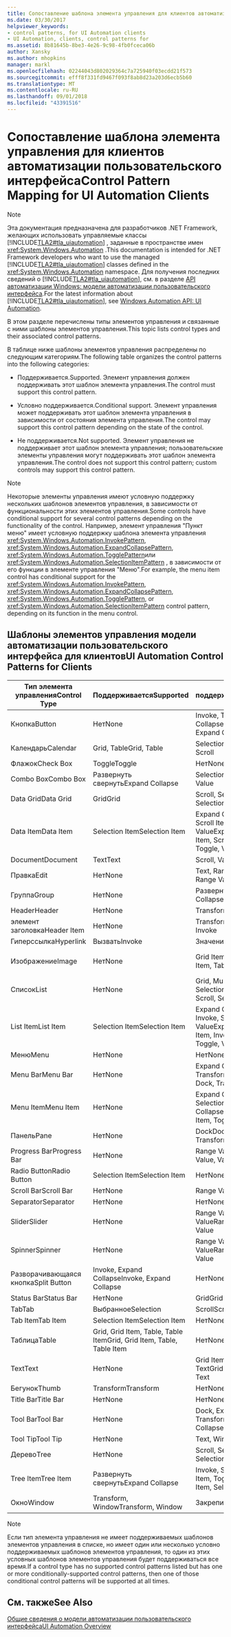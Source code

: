 ```yaml
---
title: Сопоставление шаблона элемента управления для клиентов автоматизации пользовательского интерфейса
ms.date: 03/30/2017
helpviewer_keywords:
- control patterns, for UI Automation clients
- UI Automation, clients, control patterns for
ms.assetid: 8b81645b-8be3-4e26-9c98-4fb0fceca06b
author: Xansky
ms.author: mhopkins
manager: markl
ms.openlocfilehash: 02244043d802029364c7a725940f03ecdd21f573
ms.sourcegitcommit: efff8f331fd9467f093f8ab8d23a203d6ecb5b60
ms.translationtype: MT
ms.contentlocale: ru-RU
ms.lasthandoff: 09/01/2018
ms.locfileid: "43391516"
---
```

# <a name="control-pattern-mapping-for-ui-automation-clients"></a><span data-ttu-id="832cd-102">Сопоставление шаблона элемента управления для клиентов автоматизации пользовательского интерфейса</span><span class="sxs-lookup"><span data-stu-id="832cd-102">Control Pattern Mapping for UI Automation Clients</span></span>
> [!NOTE]
>  <span data-ttu-id="832cd-103">Эта документация предназначена для разработчиков .NET Framework, желающих использовать управляемые классы [!INCLUDE[TLA2#tla_uiautomation](../../../includes/tla2sharptla-uiautomation-md.md)] , заданные в пространстве имен <xref:System.Windows.Automation> .</span><span class="sxs-lookup"><span data-stu-id="832cd-103">This documentation is intended for .NET Framework developers who want to use the managed [!INCLUDE[TLA2#tla_uiautomation](../../../includes/tla2sharptla-uiautomation-md.md)] classes defined in the <xref:System.Windows.Automation> namespace.</span></span> <span data-ttu-id="832cd-104">Для получения последних сведений о [!INCLUDE[TLA2#tla_uiautomation](../../../includes/tla2sharptla-uiautomation-md.md)], см. в разделе [API автоматизации Windows: модели автоматизации пользовательского интерфейса](https://go.microsoft.com/fwlink/?LinkID=156746).</span><span class="sxs-lookup"><span data-stu-id="832cd-104">For the latest information about [!INCLUDE[TLA2#tla_uiautomation](../../../includes/tla2sharptla-uiautomation-md.md)], see [Windows Automation API: UI Automation](https://go.microsoft.com/fwlink/?LinkID=156746).</span></span>  
  
 <span data-ttu-id="832cd-105">В этом разделе перечислены типы элементов управления и связанные с ними шаблоны элементов управления.</span><span class="sxs-lookup"><span data-stu-id="832cd-105">This topic lists control types and their associated control patterns.</span></span>  
  
 <span data-ttu-id="832cd-106">В таблице ниже шаблоны элементов управления распределены по следующим категориям.</span><span class="sxs-lookup"><span data-stu-id="832cd-106">The following table organizes the control patterns into the following categories:</span></span>  
  
-   <span data-ttu-id="832cd-107">Поддерживается.</span><span class="sxs-lookup"><span data-stu-id="832cd-107">Supported.</span></span> <span data-ttu-id="832cd-108">Элемент управления должен поддерживать этот шаблон элемента управления.</span><span class="sxs-lookup"><span data-stu-id="832cd-108">The control must support this control pattern.</span></span>  
  
-   <span data-ttu-id="832cd-109">Условно поддерживается.</span><span class="sxs-lookup"><span data-stu-id="832cd-109">Conditional support.</span></span> <span data-ttu-id="832cd-110">Элемент управления может поддерживать этот шаблон элемента управления в зависимости от состояния элемента управления.</span><span class="sxs-lookup"><span data-stu-id="832cd-110">The control may support this control pattern depending on the state of the control.</span></span>  
  
-   <span data-ttu-id="832cd-111">Не поддерживается.</span><span class="sxs-lookup"><span data-stu-id="832cd-111">Not supported.</span></span> <span data-ttu-id="832cd-112">Элемент управления не поддерживает этот шаблон элемента управления; пользовательские элементы управления могут поддерживать этот шаблон элемента управления.</span><span class="sxs-lookup"><span data-stu-id="832cd-112">The control does not support this control pattern; custom controls may support this control pattern.</span></span>  
  
> [!NOTE]
>  <span data-ttu-id="832cd-113">Некоторые элементы управления имеют условную поддержку нескольких шаблонов элементов управления, в зависимости от функциональности этих элементов управления.</span><span class="sxs-lookup"><span data-stu-id="832cd-113">Some controls have conditional support for several control patterns depending on the functionality of the control.</span></span> <span data-ttu-id="832cd-114">Например, элемент управления "Пункт меню" имеет условную поддержку шаблона элемента управления <xref:System.Windows.Automation.InvokePattern>, <xref:System.Windows.Automation.ExpandCollapsePattern>, <xref:System.Windows.Automation.TogglePattern>или <xref:System.Windows.Automation.SelectionItemPattern> , в зависимости от его функции в элементе управления "Меню".</span><span class="sxs-lookup"><span data-stu-id="832cd-114">For example, the menu item control has conditional support for the <xref:System.Windows.Automation.InvokePattern>, <xref:System.Windows.Automation.ExpandCollapsePattern>, <xref:System.Windows.Automation.TogglePattern>, or <xref:System.Windows.Automation.SelectionItemPattern> control pattern, depending on its function in the menu control.</span></span>  
  
<a name="control_mapping_clients"></a>   
## <a name="ui-automation-control-patterns-for-clients"></a><span data-ttu-id="832cd-115">Шаблоны элементов управления модели автоматизации пользовательского интерфейса для клиентов</span><span class="sxs-lookup"><span data-stu-id="832cd-115">UI Automation Control Patterns for Clients</span></span>  
  
|<span data-ttu-id="832cd-116">Тип элемента управления</span><span class="sxs-lookup"><span data-stu-id="832cd-116">Control Type</span></span>|<span data-ttu-id="832cd-117">Поддерживается</span><span class="sxs-lookup"><span data-stu-id="832cd-117">Supported</span></span>|<span data-ttu-id="832cd-118">Условно поддерживается</span><span class="sxs-lookup"><span data-stu-id="832cd-118">Conditional Support</span></span>|<span data-ttu-id="832cd-119">Не поддерживается</span><span class="sxs-lookup"><span data-stu-id="832cd-119">Not Supported</span></span>|  
|------------------|---------------|-------------------------|-------------------|  
|<span data-ttu-id="832cd-120">Кнопка</span><span class="sxs-lookup"><span data-stu-id="832cd-120">Button</span></span>|<span data-ttu-id="832cd-121">Нет</span><span class="sxs-lookup"><span data-stu-id="832cd-121">None</span></span>|<span data-ttu-id="832cd-122">Invoke, Toggle, Expand Collapse</span><span class="sxs-lookup"><span data-stu-id="832cd-122">Invoke, Toggle, Expand Collapse</span></span>|<span data-ttu-id="832cd-123">Нет</span><span class="sxs-lookup"><span data-stu-id="832cd-123">None</span></span>|  
|<span data-ttu-id="832cd-124">Календарь</span><span class="sxs-lookup"><span data-stu-id="832cd-124">Calendar</span></span>|<span data-ttu-id="832cd-125">Grid, Table</span><span class="sxs-lookup"><span data-stu-id="832cd-125">Grid, Table</span></span>|<span data-ttu-id="832cd-126">Selection, Scroll</span><span class="sxs-lookup"><span data-stu-id="832cd-126">Selection, Scroll</span></span>|<span data-ttu-id="832cd-127">Значение</span><span class="sxs-lookup"><span data-stu-id="832cd-127">Value</span></span>|  
|<span data-ttu-id="832cd-128">Флажок</span><span class="sxs-lookup"><span data-stu-id="832cd-128">Check Box</span></span>|<span data-ttu-id="832cd-129">Toggle</span><span class="sxs-lookup"><span data-stu-id="832cd-129">Toggle</span></span>|<span data-ttu-id="832cd-130">Нет</span><span class="sxs-lookup"><span data-stu-id="832cd-130">None</span></span>|<span data-ttu-id="832cd-131">Нет</span><span class="sxs-lookup"><span data-stu-id="832cd-131">None</span></span>|  
|<span data-ttu-id="832cd-132">Combo Box</span><span class="sxs-lookup"><span data-stu-id="832cd-132">Combo Box</span></span>|<span data-ttu-id="832cd-133">Развернуть свернуть</span><span class="sxs-lookup"><span data-stu-id="832cd-133">Expand Collapse</span></span>|<span data-ttu-id="832cd-134">Selection, Value</span><span class="sxs-lookup"><span data-stu-id="832cd-134">Selection, Value</span></span>|<span data-ttu-id="832cd-135">Scroll</span><span class="sxs-lookup"><span data-stu-id="832cd-135">Scroll</span></span>|  
|<span data-ttu-id="832cd-136">Data Grid</span><span class="sxs-lookup"><span data-stu-id="832cd-136">Data Grid</span></span>|<span data-ttu-id="832cd-137">Grid</span><span class="sxs-lookup"><span data-stu-id="832cd-137">Grid</span></span>|<span data-ttu-id="832cd-138">Scroll, Selection, Table</span><span class="sxs-lookup"><span data-stu-id="832cd-138">Scroll, Selection, Table</span></span>|<span data-ttu-id="832cd-139">Нет</span><span class="sxs-lookup"><span data-stu-id="832cd-139">None</span></span>|  
|<span data-ttu-id="832cd-140">Data Item</span><span class="sxs-lookup"><span data-stu-id="832cd-140">Data Item</span></span>|<span data-ttu-id="832cd-141">Selection Item</span><span class="sxs-lookup"><span data-stu-id="832cd-141">Selection Item</span></span>|<span data-ttu-id="832cd-142">Expand Collapse, Grid Item, Scroll Item, Table, Toggle, Value</span><span class="sxs-lookup"><span data-stu-id="832cd-142">Expand Collapse, Grid Item, Scroll Item, Table, Toggle, Value</span></span>|<span data-ttu-id="832cd-143">Нет</span><span class="sxs-lookup"><span data-stu-id="832cd-143">None</span></span>|  
|<span data-ttu-id="832cd-144">Document</span><span class="sxs-lookup"><span data-stu-id="832cd-144">Document</span></span>|<span data-ttu-id="832cd-145">Text</span><span class="sxs-lookup"><span data-stu-id="832cd-145">Text</span></span>|<span data-ttu-id="832cd-146">Scroll, Value</span><span class="sxs-lookup"><span data-stu-id="832cd-146">Scroll, Value</span></span>|<span data-ttu-id="832cd-147">Нет</span><span class="sxs-lookup"><span data-stu-id="832cd-147">None</span></span>|  
|<span data-ttu-id="832cd-148">Правка</span><span class="sxs-lookup"><span data-stu-id="832cd-148">Edit</span></span>|<span data-ttu-id="832cd-149">Нет</span><span class="sxs-lookup"><span data-stu-id="832cd-149">None</span></span>|<span data-ttu-id="832cd-150">Text, Range Value, Value</span><span class="sxs-lookup"><span data-stu-id="832cd-150">Text, Range Value, Value</span></span>|<span data-ttu-id="832cd-151">Нет</span><span class="sxs-lookup"><span data-stu-id="832cd-151">None</span></span>|  
|<span data-ttu-id="832cd-152">Группа</span><span class="sxs-lookup"><span data-stu-id="832cd-152">Group</span></span>|<span data-ttu-id="832cd-153">Нет</span><span class="sxs-lookup"><span data-stu-id="832cd-153">None</span></span>|<span data-ttu-id="832cd-154">Развернуть свернуть</span><span class="sxs-lookup"><span data-stu-id="832cd-154">Expand Collapse</span></span>|<span data-ttu-id="832cd-155">Нет</span><span class="sxs-lookup"><span data-stu-id="832cd-155">None</span></span>|  
|<span data-ttu-id="832cd-156">Header</span><span class="sxs-lookup"><span data-stu-id="832cd-156">Header</span></span>|<span data-ttu-id="832cd-157">Нет</span><span class="sxs-lookup"><span data-stu-id="832cd-157">None</span></span>|<span data-ttu-id="832cd-158">Transform</span><span class="sxs-lookup"><span data-stu-id="832cd-158">Transform</span></span>|<span data-ttu-id="832cd-159">Нет</span><span class="sxs-lookup"><span data-stu-id="832cd-159">None</span></span>|  
|<span data-ttu-id="832cd-160">элемент заголовка</span><span class="sxs-lookup"><span data-stu-id="832cd-160">Header Item</span></span>|<span data-ttu-id="832cd-161">Нет</span><span class="sxs-lookup"><span data-stu-id="832cd-161">None</span></span>|<span data-ttu-id="832cd-162">Transform, Invoke</span><span class="sxs-lookup"><span data-stu-id="832cd-162">Transform, Invoke</span></span>|<span data-ttu-id="832cd-163">Нет</span><span class="sxs-lookup"><span data-stu-id="832cd-163">None</span></span>|  
|<span data-ttu-id="832cd-164">Гиперссылка</span><span class="sxs-lookup"><span data-stu-id="832cd-164">Hyperlink</span></span>|<span data-ttu-id="832cd-165">Вызвать</span><span class="sxs-lookup"><span data-stu-id="832cd-165">Invoke</span></span>|<span data-ttu-id="832cd-166">Значение</span><span class="sxs-lookup"><span data-stu-id="832cd-166">Value</span></span>|<span data-ttu-id="832cd-167">Нет</span><span class="sxs-lookup"><span data-stu-id="832cd-167">None</span></span>|  
|<span data-ttu-id="832cd-168">Изображение</span><span class="sxs-lookup"><span data-stu-id="832cd-168">Image</span></span>|<span data-ttu-id="832cd-169">Нет</span><span class="sxs-lookup"><span data-stu-id="832cd-169">None</span></span>|<span data-ttu-id="832cd-170">Grid Item, Table Item</span><span class="sxs-lookup"><span data-stu-id="832cd-170">Grid Item, Table Item</span></span>|<span data-ttu-id="832cd-171">Invoke, Selection Item</span><span class="sxs-lookup"><span data-stu-id="832cd-171">Invoke, Selection Item</span></span>|  
|<span data-ttu-id="832cd-172">Список</span><span class="sxs-lookup"><span data-stu-id="832cd-172">List</span></span>|<span data-ttu-id="832cd-173">Нет</span><span class="sxs-lookup"><span data-stu-id="832cd-173">None</span></span>|<span data-ttu-id="832cd-174">Grid, Multiple View, Scroll, Selection</span><span class="sxs-lookup"><span data-stu-id="832cd-174">Grid, Multiple View, Scroll, Selection</span></span>|<span data-ttu-id="832cd-175">Таблица</span><span class="sxs-lookup"><span data-stu-id="832cd-175">Table</span></span>|  
|<span data-ttu-id="832cd-176">List Item</span><span class="sxs-lookup"><span data-stu-id="832cd-176">List Item</span></span>|<span data-ttu-id="832cd-177">Selection Item</span><span class="sxs-lookup"><span data-stu-id="832cd-177">Selection Item</span></span>|<span data-ttu-id="832cd-178">Expand Collapse, Grid Item, Invoke, Scroll Item, Toggle, Value</span><span class="sxs-lookup"><span data-stu-id="832cd-178">Expand Collapse, Grid Item, Invoke, Scroll Item, Toggle, Value</span></span>|<span data-ttu-id="832cd-179">Нет</span><span class="sxs-lookup"><span data-stu-id="832cd-179">None</span></span>|  
|<span data-ttu-id="832cd-180">Меню</span><span class="sxs-lookup"><span data-stu-id="832cd-180">Menu</span></span>|<span data-ttu-id="832cd-181">Нет</span><span class="sxs-lookup"><span data-stu-id="832cd-181">None</span></span>|<span data-ttu-id="832cd-182">Нет</span><span class="sxs-lookup"><span data-stu-id="832cd-182">None</span></span>|<span data-ttu-id="832cd-183">Нет</span><span class="sxs-lookup"><span data-stu-id="832cd-183">None</span></span>|  
|<span data-ttu-id="832cd-184">Menu Bar</span><span class="sxs-lookup"><span data-stu-id="832cd-184">Menu Bar</span></span>|<span data-ttu-id="832cd-185">Нет</span><span class="sxs-lookup"><span data-stu-id="832cd-185">None</span></span>|<span data-ttu-id="832cd-186">Expand Collapse, Dock, Transform</span><span class="sxs-lookup"><span data-stu-id="832cd-186">Expand Collapse, Dock, Transform</span></span>|<span data-ttu-id="832cd-187">Нет</span><span class="sxs-lookup"><span data-stu-id="832cd-187">None</span></span>|  
|<span data-ttu-id="832cd-188">Menu Item</span><span class="sxs-lookup"><span data-stu-id="832cd-188">Menu Item</span></span>|<span data-ttu-id="832cd-189">Нет</span><span class="sxs-lookup"><span data-stu-id="832cd-189">None</span></span>|<span data-ttu-id="832cd-190">Expand Collapse, Invoke, Selection Item, Toggle</span><span class="sxs-lookup"><span data-stu-id="832cd-190">Expand Collapse, Invoke, Selection Item, Toggle</span></span>|<span data-ttu-id="832cd-191">Нет</span><span class="sxs-lookup"><span data-stu-id="832cd-191">None</span></span>|  
|<span data-ttu-id="832cd-192">Панель</span><span class="sxs-lookup"><span data-stu-id="832cd-192">Pane</span></span>|<span data-ttu-id="832cd-193">Нет</span><span class="sxs-lookup"><span data-stu-id="832cd-193">None</span></span>|<span data-ttu-id="832cd-194">Dock</span><span class="sxs-lookup"><span data-stu-id="832cd-194">Dock.</span></span> <span data-ttu-id="832cd-195">Scroll, Transform</span><span class="sxs-lookup"><span data-stu-id="832cd-195">Scroll, Transform</span></span>|<span data-ttu-id="832cd-196">Окно</span><span class="sxs-lookup"><span data-stu-id="832cd-196">Window</span></span>|  
|<span data-ttu-id="832cd-197">Progress Bar</span><span class="sxs-lookup"><span data-stu-id="832cd-197">Progress Bar</span></span>|<span data-ttu-id="832cd-198">Нет</span><span class="sxs-lookup"><span data-stu-id="832cd-198">None</span></span>|<span data-ttu-id="832cd-199">Range Value, Value</span><span class="sxs-lookup"><span data-stu-id="832cd-199">Range Value, Value</span></span>|<span data-ttu-id="832cd-200">Нет</span><span class="sxs-lookup"><span data-stu-id="832cd-200">None</span></span>|  
|<span data-ttu-id="832cd-201">Radio Button</span><span class="sxs-lookup"><span data-stu-id="832cd-201">Radio Button</span></span>|<span data-ttu-id="832cd-202">Selection Item</span><span class="sxs-lookup"><span data-stu-id="832cd-202">Selection Item</span></span>|<span data-ttu-id="832cd-203">Нет</span><span class="sxs-lookup"><span data-stu-id="832cd-203">None</span></span>|<span data-ttu-id="832cd-204">Toggle</span><span class="sxs-lookup"><span data-stu-id="832cd-204">Toggle</span></span>|  
|<span data-ttu-id="832cd-205">Scroll Bar</span><span class="sxs-lookup"><span data-stu-id="832cd-205">Scroll Bar</span></span>|<span data-ttu-id="832cd-206">Нет</span><span class="sxs-lookup"><span data-stu-id="832cd-206">None</span></span>|<span data-ttu-id="832cd-207">Range Value</span><span class="sxs-lookup"><span data-stu-id="832cd-207">Range Value</span></span>|<span data-ttu-id="832cd-208">Scroll</span><span class="sxs-lookup"><span data-stu-id="832cd-208">Scroll</span></span>|  
|<span data-ttu-id="832cd-209">Separator</span><span class="sxs-lookup"><span data-stu-id="832cd-209">Separator</span></span>|<span data-ttu-id="832cd-210">Нет</span><span class="sxs-lookup"><span data-stu-id="832cd-210">None</span></span>|<span data-ttu-id="832cd-211">Нет</span><span class="sxs-lookup"><span data-stu-id="832cd-211">None</span></span>|<span data-ttu-id="832cd-212">Нет</span><span class="sxs-lookup"><span data-stu-id="832cd-212">None</span></span>|  
|<span data-ttu-id="832cd-213">Slider</span><span class="sxs-lookup"><span data-stu-id="832cd-213">Slider</span></span>|<span data-ttu-id="832cd-214">Нет</span><span class="sxs-lookup"><span data-stu-id="832cd-214">None</span></span>|<span data-ttu-id="832cd-215">Range Value, Selection, Value</span><span class="sxs-lookup"><span data-stu-id="832cd-215">Range Value, Selection, Value</span></span>|<span data-ttu-id="832cd-216">Нет</span><span class="sxs-lookup"><span data-stu-id="832cd-216">None</span></span>|  
|<span data-ttu-id="832cd-217">Spinner</span><span class="sxs-lookup"><span data-stu-id="832cd-217">Spinner</span></span>|<span data-ttu-id="832cd-218">Нет</span><span class="sxs-lookup"><span data-stu-id="832cd-218">None</span></span>|<span data-ttu-id="832cd-219">Range Value, Selection, Value</span><span class="sxs-lookup"><span data-stu-id="832cd-219">Range Value, Selection, Value</span></span>|<span data-ttu-id="832cd-220">Нет</span><span class="sxs-lookup"><span data-stu-id="832cd-220">None</span></span>|  
|<span data-ttu-id="832cd-221">Разворачивающаяся кнопка</span><span class="sxs-lookup"><span data-stu-id="832cd-221">Split Button</span></span>|<span data-ttu-id="832cd-222">Invoke, Expand Collapse</span><span class="sxs-lookup"><span data-stu-id="832cd-222">Invoke, Expand Collapse</span></span>|<span data-ttu-id="832cd-223">Нет</span><span class="sxs-lookup"><span data-stu-id="832cd-223">None</span></span>|<span data-ttu-id="832cd-224">Нет</span><span class="sxs-lookup"><span data-stu-id="832cd-224">None</span></span>|  
|<span data-ttu-id="832cd-225">Status Bar</span><span class="sxs-lookup"><span data-stu-id="832cd-225">Status Bar</span></span>|<span data-ttu-id="832cd-226">Нет</span><span class="sxs-lookup"><span data-stu-id="832cd-226">None</span></span>|<span data-ttu-id="832cd-227">Grid</span><span class="sxs-lookup"><span data-stu-id="832cd-227">Grid</span></span>|<span data-ttu-id="832cd-228">Нет</span><span class="sxs-lookup"><span data-stu-id="832cd-228">None</span></span>|  
|<span data-ttu-id="832cd-229">Tab</span><span class="sxs-lookup"><span data-stu-id="832cd-229">Tab</span></span>|<span data-ttu-id="832cd-230">Выбранное</span><span class="sxs-lookup"><span data-stu-id="832cd-230">Selection</span></span>|<span data-ttu-id="832cd-231">Scroll</span><span class="sxs-lookup"><span data-stu-id="832cd-231">Scroll</span></span>|<span data-ttu-id="832cd-232">Нет</span><span class="sxs-lookup"><span data-stu-id="832cd-232">None</span></span>|  
|<span data-ttu-id="832cd-233">Tab Item</span><span class="sxs-lookup"><span data-stu-id="832cd-233">Tab Item</span></span>|<span data-ttu-id="832cd-234">Selection Item</span><span class="sxs-lookup"><span data-stu-id="832cd-234">Selection Item</span></span>|<span data-ttu-id="832cd-235">Нет</span><span class="sxs-lookup"><span data-stu-id="832cd-235">None</span></span>|<span data-ttu-id="832cd-236">Вызвать</span><span class="sxs-lookup"><span data-stu-id="832cd-236">Invoke</span></span>|  
|<span data-ttu-id="832cd-237">Таблица</span><span class="sxs-lookup"><span data-stu-id="832cd-237">Table</span></span>|<span data-ttu-id="832cd-238">Grid, Grid Item, Table, Table Item</span><span class="sxs-lookup"><span data-stu-id="832cd-238">Grid, Grid Item, Table, Table Item</span></span>|<span data-ttu-id="832cd-239">Нет</span><span class="sxs-lookup"><span data-stu-id="832cd-239">None</span></span>|<span data-ttu-id="832cd-240">Нет</span><span class="sxs-lookup"><span data-stu-id="832cd-240">None</span></span>|  
|<span data-ttu-id="832cd-241">Text</span><span class="sxs-lookup"><span data-stu-id="832cd-241">Text</span></span>|<span data-ttu-id="832cd-242">Нет</span><span class="sxs-lookup"><span data-stu-id="832cd-242">None</span></span>|<span data-ttu-id="832cd-243">Grid Item, Table Item, Text</span><span class="sxs-lookup"><span data-stu-id="832cd-243">Grid Item, Table Item, Text</span></span>|<span data-ttu-id="832cd-244">Значение</span><span class="sxs-lookup"><span data-stu-id="832cd-244">Value</span></span>|  
|<span data-ttu-id="832cd-245">Бегунок</span><span class="sxs-lookup"><span data-stu-id="832cd-245">Thumb</span></span>|<span data-ttu-id="832cd-246">Transform</span><span class="sxs-lookup"><span data-stu-id="832cd-246">Transform</span></span>|<span data-ttu-id="832cd-247">Нет</span><span class="sxs-lookup"><span data-stu-id="832cd-247">None</span></span>|<span data-ttu-id="832cd-248">Нет</span><span class="sxs-lookup"><span data-stu-id="832cd-248">None</span></span>|  
|<span data-ttu-id="832cd-249">Title Bar</span><span class="sxs-lookup"><span data-stu-id="832cd-249">Title Bar</span></span>|<span data-ttu-id="832cd-250">Нет</span><span class="sxs-lookup"><span data-stu-id="832cd-250">None</span></span>|<span data-ttu-id="832cd-251">Нет</span><span class="sxs-lookup"><span data-stu-id="832cd-251">None</span></span>|<span data-ttu-id="832cd-252">Нет</span><span class="sxs-lookup"><span data-stu-id="832cd-252">None</span></span>|  
|<span data-ttu-id="832cd-253">Tool Bar</span><span class="sxs-lookup"><span data-stu-id="832cd-253">Tool Bar</span></span>|<span data-ttu-id="832cd-254">Нет</span><span class="sxs-lookup"><span data-stu-id="832cd-254">None</span></span>|<span data-ttu-id="832cd-255">Dock, Expand Collapse, Transform</span><span class="sxs-lookup"><span data-stu-id="832cd-255">Dock, Expand Collapse, Transform</span></span>|<span data-ttu-id="832cd-256">Нет</span><span class="sxs-lookup"><span data-stu-id="832cd-256">None</span></span>|  
|<span data-ttu-id="832cd-257">Tool Tip</span><span class="sxs-lookup"><span data-stu-id="832cd-257">Tool Tip</span></span>|<span data-ttu-id="832cd-258">Нет</span><span class="sxs-lookup"><span data-stu-id="832cd-258">None</span></span>|<span data-ttu-id="832cd-259">Text, Window</span><span class="sxs-lookup"><span data-stu-id="832cd-259">Text, Window</span></span>|<span data-ttu-id="832cd-260">Нет</span><span class="sxs-lookup"><span data-stu-id="832cd-260">None</span></span>|  
|<span data-ttu-id="832cd-261">Дерево</span><span class="sxs-lookup"><span data-stu-id="832cd-261">Tree</span></span>|<span data-ttu-id="832cd-262">Нет</span><span class="sxs-lookup"><span data-stu-id="832cd-262">None</span></span>|<span data-ttu-id="832cd-263">Scroll, Selection</span><span class="sxs-lookup"><span data-stu-id="832cd-263">Scroll, Selection</span></span>|<span data-ttu-id="832cd-264">Нет</span><span class="sxs-lookup"><span data-stu-id="832cd-264">None</span></span>|  
|<span data-ttu-id="832cd-265">Tree Item</span><span class="sxs-lookup"><span data-stu-id="832cd-265">Tree Item</span></span>|<span data-ttu-id="832cd-266">Развернуть свернуть</span><span class="sxs-lookup"><span data-stu-id="832cd-266">Expand Collapse</span></span>|<span data-ttu-id="832cd-267">Invoke, Scroll Item, Selection Item, Toggle</span><span class="sxs-lookup"><span data-stu-id="832cd-267">Invoke, Scroll Item, Selection Item, Toggle</span></span>|<span data-ttu-id="832cd-268">Нет</span><span class="sxs-lookup"><span data-stu-id="832cd-268">None</span></span>|  
|<span data-ttu-id="832cd-269">Окно</span><span class="sxs-lookup"><span data-stu-id="832cd-269">Window</span></span>|<span data-ttu-id="832cd-270">Transform, Window</span><span class="sxs-lookup"><span data-stu-id="832cd-270">Transform, Window</span></span>|<span data-ttu-id="832cd-271">Закрепить</span><span class="sxs-lookup"><span data-stu-id="832cd-271">Dock</span></span>|<span data-ttu-id="832cd-272">Нет</span><span class="sxs-lookup"><span data-stu-id="832cd-272">None</span></span>|  
  
> [!NOTE]
>  <span data-ttu-id="832cd-273">Если тип элемента управления не имеет поддерживаемых шаблонов элементов управления в списке, но имеет один или несколько условно поддерживаемых шаблонов элементов управления, то один из этих условных шаблонов элементов управления будет поддерживаться все время.</span><span class="sxs-lookup"><span data-stu-id="832cd-273">If a control type has no supported control patterns listed but has one or more conditionally-supported control patterns, then one of those conditional control patterns will be supported at all times.</span></span>  
  
## <a name="see-also"></a><span data-ttu-id="832cd-274">См. также</span><span class="sxs-lookup"><span data-stu-id="832cd-274">See Also</span></span>  
 [<span data-ttu-id="832cd-275">Общие сведения о модели автоматизации пользовательского интерфейса</span><span class="sxs-lookup"><span data-stu-id="832cd-275">UI Automation Overview</span></span>](../../../docs/framework/ui-automation/ui-automation-overview.md)
